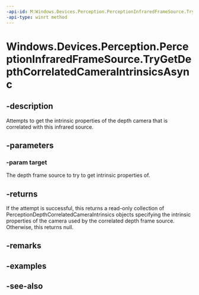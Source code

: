 ----api-id: M:Windows.Devices.Perception.PerceptionInfraredFrameSource.TryGetDepthCorrelatedCameraIntrinsicsAsync(Windows.Devices.Perception.PerceptionDepthFrameSource)
-api-type: winrt method
---<!-- Method syntaxpublic Windows.Foundation.IAsyncOperation<Windows.Devices.Perception.PerceptionDepthCorrelatedCameraIntrinsics> TryGetDepthCorrelatedCameraIntrinsicsAsync(Windows.Devices.Perception.PerceptionDepthFrameSource target)--># Windows.Devices.Perception.PerceptionInfraredFrameSource.TryGetDepthCorrelatedCameraIntrinsicsAsync## -descriptionAttempts to get the intrinsic properties of the depth camera that is correlated with this infrared source.## -parameters### -param targetThe depth frame source to try to get intrinsic properties of.## -returnsIf the attempt is successful, this returns a read-only collection of PerceptionDepthCorrelatedCameraIntrinsics objects specifying the intrinsic properties of the camera used by the correlated depth frame source. Otherwise, this returns null.## -remarks## -examples## -see-also